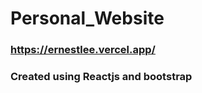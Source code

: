 # Personal_Website

### <a> https://ernestlee.vercel.app/ </a>

<h3> Created using Reactjs and bootstrap </h3>
